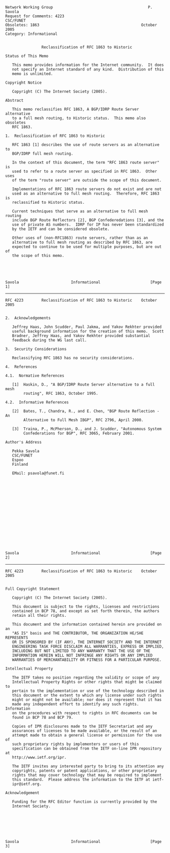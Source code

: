     Network Working Group                                          P. Savola
    Request for Comments: 4223                                     CSC/FUNET
    Obsoletes: 1863                                             October 2005
    Category: Informational


                    Reclassification of RFC 1863 to Historic

    Status of This Memo

       This memo provides information for the Internet community.  It does
       not specify an Internet standard of any kind.  Distribution of this
       memo is unlimited.

    Copyright Notice

       Copyright (C) The Internet Society (2005).

    Abstract

       This memo reclassifies RFC 1863, A BGP/IDRP Route Server alternative
       to a full mesh routing, to Historic status.  This memo also obsoletes
       RFC 1863.

    1.  Reclassification of RFC 1863 to Historic

       RFC 1863 [1] describes the use of route servers as an alternative to
       BGP/IDRP full mesh routing.

       In the context of this document, the term "RFC 1863 route server" is
       used to refer to a route server as specified in RFC 1863.  Other uses
       of the term "route server" are outside the scope of this document.

       Implementations of RFC 1863 route servers do not exist and are not
       used as an alternative to full mesh routing.  Therefore, RFC 1863 is
       reclassified to Historic status.

       Current techniques that serve as an alternative to full mesh routing
       include BGP Route Reflectors [2], BGP Confederedations [3], and the
       use of private AS numbers.  IDRP for IP has never been standardized
       by the IETF and can be considered obsolete.

       Other uses of (non-RFC1863) route servers, rather than as an
       alternative to full mesh routing as described by RFC 1863, are
       expected to continue to be used for multiple purposes, but are out of
       the scope of this memo.





    Savola                       Informational                      [Page 1]

------------------------------------------------------------------------

``` newpage
RFC 4223        Reclassification of RFC 1863 to Historic    October 2005


2.  Acknowledgements

   Jeffrey Haas, John Scudder, Paul Jakma, and Yakov Rekhter provided
   useful background information for the creation of this memo.  Scott
   Bradner, Jeffrey Haas, and Yakov Rekhter provided substantial
   feedback during the WG last call.

3.  Security Considerations

   Reclassifying RFC 1863 has no security considerations.

4.  References

4.1.  Normative References

   [1]  Haskin, D., "A BGP/IDRP Route Server alternative to a full mesh
        routing", RFC 1863, October 1995.

4.2.  Informative References

   [2]  Bates, T., Chandra, R., and E. Chen, "BGP Route Reflection - An
        Alternative to Full Mesh IBGP", RFC 2796, April 2000.

   [3]  Traina, P., McPherson, D., and J. Scudder, "Autonomous System
        Confederations for BGP", RFC 3065, February 2001.

Author's Address

   Pekka Savola
   CSC/FUNET
   Espoo
   Finland

   EMail: psavola@funet.fi

















Savola                       Informational                      [Page 2]
```

------------------------------------------------------------------------

``` newpage
RFC 4223        Reclassification of RFC 1863 to Historic    October 2005


Full Copyright Statement

   Copyright (C) The Internet Society (2005).

   This document is subject to the rights, licenses and restrictions
   contained in BCP 78, and except as set forth therein, the authors
   retain all their rights.

   This document and the information contained herein are provided on an
   "AS IS" basis and THE CONTRIBUTOR, THE ORGANIZATION HE/SHE REPRESENTS
   OR IS SPONSORED BY (IF ANY), THE INTERNET SOCIETY AND THE INTERNET
   ENGINEERING TASK FORCE DISCLAIM ALL WARRANTIES, EXPRESS OR IMPLIED,
   INCLUDING BUT NOT LIMITED TO ANY WARRANTY THAT THE USE OF THE
   INFORMATION HEREIN WILL NOT INFRINGE ANY RIGHTS OR ANY IMPLIED
   WARRANTIES OF MERCHANTABILITY OR FITNESS FOR A PARTICULAR PURPOSE.

Intellectual Property

   The IETF takes no position regarding the validity or scope of any
   Intellectual Property Rights or other rights that might be claimed to
   pertain to the implementation or use of the technology described in
   this document or the extent to which any license under such rights
   might or might not be available; nor does it represent that it has
   made any independent effort to identify any such rights.  Information
   on the procedures with respect to rights in RFC documents can be
   found in BCP 78 and BCP 79.

   Copies of IPR disclosures made to the IETF Secretariat and any
   assurances of licenses to be made available, or the result of an
   attempt made to obtain a general license or permission for the use of
   such proprietary rights by implementers or users of this
   specification can be obtained from the IETF on-line IPR repository at
   http://www.ietf.org/ipr.

   The IETF invites any interested party to bring to its attention any
   copyrights, patents or patent applications, or other proprietary
   rights that may cover technology that may be required to implement
   this standard.  Please address the information to the IETF at ietf-
   ipr@ietf.org.

Acknowledgement

   Funding for the RFC Editor function is currently provided by the
   Internet Society.







Savola                       Informational                      [Page 3]
```
